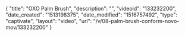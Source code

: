 {
    "title": "OXO Palm Brush",
    "description": "",
    "videoid": "133232200",
    "date_created": "1513198375",
    "date_modified": "1516757492",
    "type": "captivate",
    "layout": "video",
    "url": "\/v\/08-palm-brush-conform-novo-mov\/133232200"
}